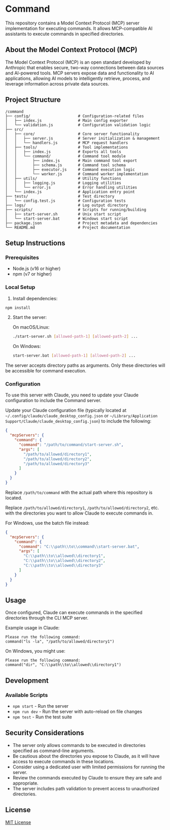 # Command

This repository contains a Model Context Protocol (MCP) server implementation for executing commands. It allows MCP-compatible AI assistants to execute commands in specified directories.

## About the Model Context Protocol (MCP)

The Model Context Protocol (MCP) is an open standard developed by Anthropic that enables secure, two-way connections between data sources and AI-powered tools. MCP servers expose data and functionality to AI applications, allowing AI models to intelligently retrieve, process, and leverage information across private data sources.

## Project Structure

```
/command
├── config/                     # Configuration-related files
│   ├── index.js                # Main config exporter
│   └── validation.js           # Configuration validation logic
├── src/
│   ├── core/                   # Core server functionality
│   │   ├── server.js           # Server initialization & management
│   │   └── handlers.js         # MCP request handlers
│   ├── tools/                  # Tool implementations
│   │   ├── index.js            # Exports all tools
│   │   └── command/            # Command tool module
│   │       ├── index.js        # Main command tool export
│   │       ├── schema.js       # Command tool schema
│   │       ├── executor.js     # Command execution logic
│   │       └── worker.js       # Command worker implementation
│   ├── utils/                  # Utility functions
│   │   ├── logging.js          # Logging utilities
│   │   └── error.js            # Error handling utilities
│   └── index.js                # Application entry point
├── tests/                      # Test directory
│   └── config.test.js          # Configuration tests
├── logs/                       # Log output directory
├── scripts/                    # Scripts for running/building
│   ├── start-server.sh         # Unix start script
│   └── start-server.bat        # Windows start script
├── package.json                # Project metadata and dependencies
└── README.md                   # Project documentation
```

## Setup Instructions

### Prerequisites

- Node.js (v16 or higher)
- npm (v7 or higher)

### Local Setup

1. Install dependencies:

```bash
npm install
```

2. Start the server:

   On macOS/Linux:

   ```bash
   ./start-server.sh [allowed-path-1] [allowed-path-2] ...
   ```

   On Windows:

   ```bash
   start-server.bat [allowed-path-1] [allowed-path-2] ...
   ```

The server accepts directory paths as arguments. Only these directories will be accessible for command execution.

### Configuration

To use this server with Claude, you need to update your Claude configuration to include the Command server.

Update your Claude configuration file (typically located at `~/.config/claude/claude_desktop_config.json` or `~/Library/Application Support/Claude/claude_desktop_config.json`) to include the following:

```json
{
  "mcpServers": {
    "command": {
      "command": "/path/to/command/start-server.sh",
      "args": [
        "/path/to/allowed/directory1",
        "/path/to/allowed/directory2",
        "/path/to/allowed/directory3"
      ]
    }
  }
}
```

Replace `/path/to/command` with the actual path where this repository is located.

Replace `/path/to/allowed/directory1`, `/path/to/allowed/directory2`, etc. with the directories you want to allow Claude to execute commands in.

For Windows, use the batch file instead:

```json
{
  "mcpServers": {
    "command": {
      "command": "C:\\path\\to\\command\\start-server.bat",
      "args": [
        "C:\\path\\to\\allowed\\directory1",
        "C:\\path\\to\\allowed\\directory2",
        "C:\\path\\to\\allowed\\directory3"
      ]
    }
  }
}
```

## Usage

Once configured, Claude can execute commands in the specified directories through the CLI MCP server.

Example usage in Claude:

```
Please run the following command:
command("ls -la", "/path/to/allowed/directory1")
```

On Windows, you might use:

```
Please run the following command:
command("dir", "C:\\path\\to\\allowed\\directory1")
```

## Development

### Available Scripts

- `npm start` - Run the server
- `npm run dev` - Run the server with auto-reload on file changes
- `npm test` - Run the test suite

## Security Considerations

- The server only allows commands to be executed in directories specified as command-line arguments.
- Be cautious about the directories you expose to Claude, as it will have access to execute commands in these locations.
- Consider using a dedicated user with limited permissions for running the server.
- Review the commands executed by Claude to ensure they are safe and appropriate.
- The server includes path validation to prevent access to unauthorized directories.

## License

[MIT License](LICENSE)
